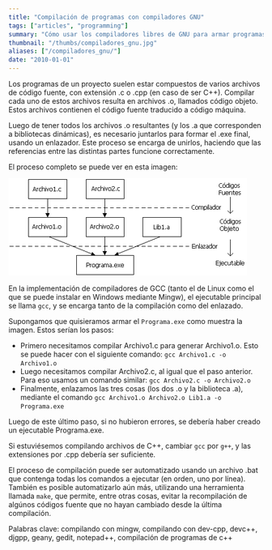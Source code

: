 ```yaml
---
title: "Compilación de programas con compiladores GNU"
tags: ["articles", "programming"]
summary: "Cómo usar los compiladores libres de GNU para armar programas en C o C++."
thumbnail: "/thumbs/compiladores_gnu.jpg"
aliases: ["/compiladores_gnu/"]
date: "2010-01-01"
---
```


Los programas de un proyecto suelen estar compuestos de varios archivos de código fuente, con extensión .c o .cpp (en caso de ser C++). Compilar cada uno de estos archivos resulta en archivos .o, llamados código objeto. Estos archivos contienen el código fuente traducido a código máquina.

Luego de tener todos los archivos .o resultantes (y los .a que corresponden a bibliotecas dinámicas), es necesario juntarlos para formar el .exe final, usando un enlazador. Este proceso se encarga de unirlos, haciendo que las referencias entre las distintas partes funcione correctamente. 

El proceso completo se puede ver en esta imagen:

![Proceso de compilación y enlazado](/images/com_enlazado.png)

En la implementación de compiladores de GCC (tanto el de Linux como el que se puede instalar en Windows mediante Mingw), el ejecutable principal se llama `gcc`, y se encarga tanto de la compilación como del enlazado.

Supongamos que quisieramos armar el `Programa.exe` como muestra la imagen. Estos serían los pasos:

* Primero necesitamos compilar Archivo1.c para generar Archivo1.o. Esto se puede hacer con el siguiente comando: `gcc Archivo1.c -o Archivo1.o`
* Luego necesitamos compilar Archivo2.c, al igual que el paso anterior. Para eso usamos un comando similar: `gcc Archivo2.c -o Archivo2.o`
* Finalmente, enlazamos las tres cosas (los dos .o y la biblioteca .a), mediante el comando `gcc Archivo1.o Archivo2.o Lib1.a -o Programa.exe`

Luego de este último paso, si no hubieron errores, se debería haber creado un ejecutable Programa.exe.

Si estuviésemos compilando archivos de C++, cambiar `gcc` por `g++`, y las extensiones por .cpp debería ser suficiente.

El proceso de compilación puede ser automatizado usando un archivo .bat que contenga todas los comandos a ejecutar (en orden, uno por línea). También es posible automatizarlo aún más, utilizando una herramienta llamada `make`, que permite, entre otras cosas, evitar la recompilación de algúnos códigos fuente que no hayan cambiado desde la última compilación.

Palabras clave: compilando con mingw, compilando con dev-cpp, devc++, djgpp, geany, gedit, notepad++, compilación de programas de c++